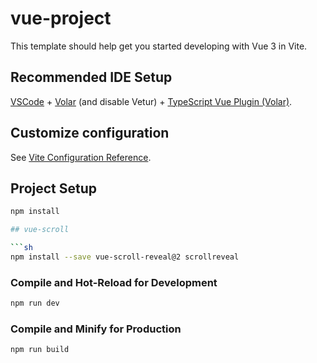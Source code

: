 # vue-project

This template should help get you started developing with Vue 3 in Vite.

## Recommended IDE Setup

[VSCode](https://code.visualstudio.com/) + [Volar](https://marketplace.visualstudio.com/items?itemName=Vue.volar) (and disable Vetur) + [TypeScript Vue Plugin (Volar)](https://marketplace.visualstudio.com/items?itemName=Vue.vscode-typescript-vue-plugin).

## Customize configuration

See [Vite Configuration Reference](https://vitejs.dev/config/).

## Project Setup

```sh
npm install

## vue-scroll

```sh
npm install --save vue-scroll-reveal@2 scrollreveal
```

### Compile and Hot-Reload for Development

```sh
npm run dev
```

### Compile and Minify for Production

```sh
npm run build


```
